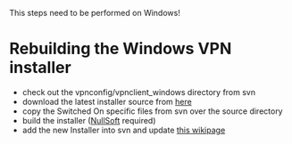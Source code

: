 This steps need to be performed on Windows!

# Rebuilding the Windows VPN installer #
  * check out the vpnconfig/vpnclient\_windows directory from svn
  * download the latest installer source from [here](http://www.openvpn.se/files/install_packages_source/)
  * copy the Switched On specific files from svn over the source directory
  * build the installer ([NullSoft](http://nsis.sourceforge.net/Download) required)
  * add the new Installer into svn and update [this wikipage](Workpackage_VPN_Client_Windows.md)